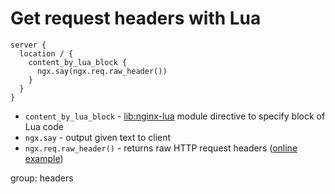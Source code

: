 # Get request headers with Lua

```nginx
server {
  location / {
    content_by_lua_block {
      ngx.say(ngx.req.raw_header())
    }
  }
}
```

- `content_by_lua_block` - [lib:nginx-lua](/nginx-lua/how-to-install-nginx-lua-module-in-ubuntu-ubuntuversion) module directive to specify block of Lua code
- `ngx.say` - output given text to client
- `ngx.req.raw_header()` - returns raw HTTP request headers ([online example](http://lua.onelinerhub.com/headers))

group: headers


